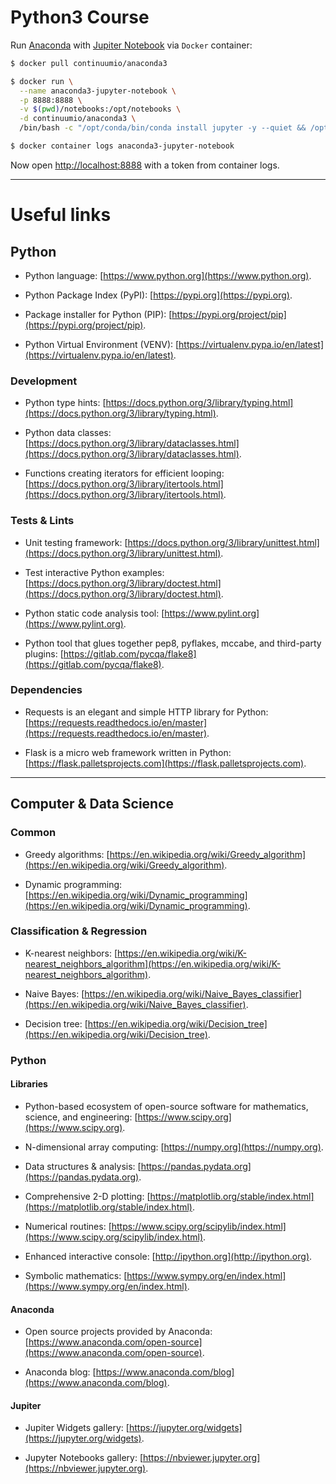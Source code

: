 # Python3 Course

Run [Anaconda](https://docs.anaconda.com/anaconda)
with [Jupiter Notebook](https://jupyter-notebook.readthedocs.io/en/stable/notebook.html)
via `Docker` container:

```bash
$ docker pull continuumio/anaconda3

$ docker run \
  --name anaconda3-jupyter-notebook \
  -p 8888:8888 \
  -v $(pwd)/notebooks:/opt/notebooks \
  -d continuumio/anaconda3 \
  /bin/bash -c "/opt/conda/bin/conda install jupyter -y --quiet && /opt/conda/bin/jupyter notebook --notebook-dir=/opt/notebooks --ip='*' --port=8888 --no-browser --allow-root"

$ docker container logs anaconda3-jupyter-notebook
```

Now open [http://localhost:8888](http://localhost:8888) with a token from container logs.

---

# Useful links

## Python

* Python language: [https://www.python.org](https://www.python.org).

* Python Package Index (PyPI): [https://pypi.org](https://pypi.org).

* Package installer for Python (PIP): [https://pypi.org/project/pip](https://pypi.org/project/pip).

* Python Virtual Environment (VENV): [https://virtualenv.pypa.io/en/latest](https://virtualenv.pypa.io/en/latest).

### Development

* Python type hints: [https://docs.python.org/3/library/typing.html](https://docs.python.org/3/library/typing.html).

* Python data classes: [https://docs.python.org/3/library/dataclasses.html](https://docs.python.org/3/library/dataclasses.html).

* Functions creating iterators for efficient looping: [https://docs.python.org/3/library/itertools.html](https://docs.python.org/3/library/itertools.html).

### Tests & Lints

* Unit testing framework: [https://docs.python.org/3/library/unittest.html](https://docs.python.org/3/library/unittest.html).

* Test interactive Python examples: [https://docs.python.org/3/library/doctest.html](https://docs.python.org/3/library/doctest.html).

* Python static code analysis tool: [https://www.pylint.org](https://www.pylint.org).

* Python tool that glues together pep8, pyflakes, mccabe, and third-party plugins: [https://gitlab.com/pycqa/flake8](https://gitlab.com/pycqa/flake8).

### Dependencies

* Requests is an elegant and simple HTTP library for Python: [https://requests.readthedocs.io/en/master](https://requests.readthedocs.io/en/master).

* Flask is a micro web framework written in Python: [https://flask.palletsprojects.com](https://flask.palletsprojects.com).

---

## Computer & Data Science

### Common

* Greedy algorithms: [https://en.wikipedia.org/wiki/Greedy_algorithm](https://en.wikipedia.org/wiki/Greedy_algorithm).

* Dynamic programming: [https://en.wikipedia.org/wiki/Dynamic_programming](https://en.wikipedia.org/wiki/Dynamic_programming).

### Classification & Regression

* K-nearest neighbors: [https://en.wikipedia.org/wiki/K-nearest_neighbors_algorithm](https://en.wikipedia.org/wiki/K-nearest_neighbors_algorithm).

* Naive Bayes: [https://en.wikipedia.org/wiki/Naive_Bayes_classifier](https://en.wikipedia.org/wiki/Naive_Bayes_classifier).

* Decision tree: [https://en.wikipedia.org/wiki/Decision_tree](https://en.wikipedia.org/wiki/Decision_tree).

### Python

#### Libraries

* Python-based ecosystem of open-source software for mathematics, science, and engineering: [https://www.scipy.org](https://www.scipy.org).

* N-dimensional array computing: [https://numpy.org](https://numpy.org).

* Data structures & analysis: [https://pandas.pydata.org](https://pandas.pydata.org).

* Comprehensive 2-D plotting: [https://matplotlib.org/stable/index.html](https://matplotlib.org/stable/index.html).

* Numerical routines: [https://www.scipy.org/scipylib/index.html](https://www.scipy.org/scipylib/index.html).

* Enhanced interactive console: [http://ipython.org](http://ipython.org).

* Symbolic mathematics: [https://www.sympy.org/en/index.html](https://www.sympy.org/en/index.html).

#### Anaconda

* Open source projects provided by Anaconda: [https://www.anaconda.com/open-source](https://www.anaconda.com/open-source).

* Anaconda blog: [https://www.anaconda.com/blog](https://www.anaconda.com/blog).

#### Jupiter

* Jupiter Widgets gallery: [https://jupyter.org/widgets](https://jupyter.org/widgets).

* Jupyter Notebooks gallery: [https://nbviewer.jupyter.org](https://nbviewer.jupyter.org).
